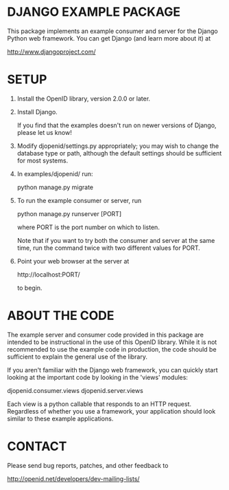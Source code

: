 
DJANGO EXAMPLE PACKAGE
======================

This package implements an example consumer and server for the Django
Python web framework.  You can get Django (and learn more about it) at

  http://www.djangoproject.com/

SETUP
=====

 1. Install the OpenID library, version 2.0.0 or later.

 2. Install Django.

    If you find that the examples doesn't run on newer versions of
    Django, please let us know!

 3. Modify djopenid/settings.py appropriately; you may wish to change
    the database type or path, although the default settings should be
    sufficient for most systems.

 4. In examples/djopenid/ run:

    python manage.py migrate

 5. To run the example consumer or server, run

    python manage.py runserver [PORT]

    where PORT is the port number on which to listen.

    Note that if you want to try both the consumer and server at the
    same time, run the command twice with two different values for
    PORT.

 6. Point your web browser at the server at

    http://localhost:PORT/

    to begin.

ABOUT THE CODE
==============

The example server and consumer code provided in this package are
intended to be instructional in the use of this OpenID library.  While
it is not recommended to use the example code in production, the code
should be sufficient to explain the general use of the library.

If you aren't familiar with the Django web framework, you can quickly
start looking at the important code by looking in the 'views' modules:

  djopenid.consumer.views
  djopenid.server.views

Each view is a python callable that responds to an HTTP request.
Regardless of whether you use a framework, your application should
look similar to these example applications.

CONTACT
=======

Please send bug reports, patches, and other feedback to

  http://openid.net/developers/dev-mailing-lists/
